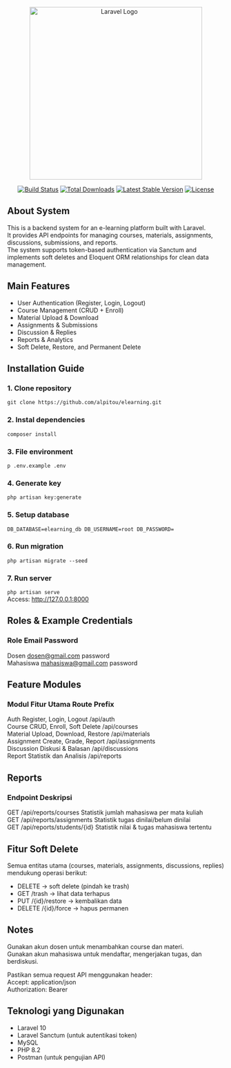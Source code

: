 <p align="center"><a href="https://laravel.com" target="_blank"><img src="https://raw.githubusercontent.com/laravel/art/master/logo-lockup/5%20SVG/2%20CMYK/1%20Full%20Color/laravel-logolockup-cmyk-red.svg" width="400" alt="Laravel Logo"></a></p>

<p align="center">
<a href="https://github.com/laravel/framework/actions"><img src="https://github.com/laravel/framework/workflows/tests/badge.svg" alt="Build Status"></a>
<a href="https://packagist.org/packages/laravel/framework"><img src="https://img.shields.io/packagist/dt/laravel/framework" alt="Total Downloads"></a>
<a href="https://packagist.org/packages/laravel/framework"><img src="https://img.shields.io/packagist/v/laravel/framework" alt="Latest Stable Version"></a>
<a href="https://packagist.org/packages/laravel/framework"><img src="https://img.shields.io/packagist/l/laravel/framework" alt="License"></a>
</p>

## About System

This is a backend system for an e-learning platform built with Laravel.<br>
It provides API endpoints for managing courses, materials, assignments, discussions, submissions, and reports.<br>
The system supports token-based authentication via Sanctum and implements soft deletes and Eloquent ORM relationships for clean data management.

## Main Features
- User Authentication (Register, Login, Logout)
- Course Management (CRUD + Enroll)
- Material Upload & Download
- Assignments & Submissions
- Discussion & Replies
- Reports & Analytics
- Soft Delete, Restore, and Permanent Delete

## Installation Guide
### 1. Clone repository
   `git clone https://github.com/alpitou/elearning.git`

### 2. Instal dependencies
   `composer install`

### 3. File environment
   `p .env.example .env`

### 4. Generate key
   `php artisan key:generate`

### 5. Setup database
   `DB_DATABASE=elearning_db
   DB_USERNAME=root
   DB_PASSWORD=`

### 6. Run migration
   `php artisan migrate --seed`

### 7. Run server
   `php artisan serve`<br>
   Access: http://127.0.0.1:8000

## Roles & Example Credentials
### Role	        Email	                   Password<br>
Dosen	        dosen@gmail.com            password<br>
Mahasiswa	    mahasiswa@gmail.com        password<br>

## Feature Modules
### Modul	        Fitur Utama	                    Route Prefix<br>
Auth	        Register, Login, Logout	        /api/auth<br>
Course	        CRUD, Enroll, Soft Delete	    /api/courses<br>
Material	    Upload, Download, Restore	    /api/materials<br>
Assignment	    Create, Grade, Report	        /api/assignments<br>
Discussion	    Diskusi & Balasan	            /api/discussions<br>
Report	        Statistik dan Analisis	        /api/reports<br>

## Reports
### Endpoint	                    Deskripsi<br>
GET /api/reports/courses	        Statistik jumlah mahasiswa per mata kuliah<br>
GET /api/reports/assignments	    Statistik tugas dinilai/belum dinilai<br>
GET /api/reports/students/{id}	    Statistik nilai & tugas mahasiswa tertentu<br>

## Fitur Soft Delete
Semua entitas utama (courses, materials, assignments, discussions, replies) mendukung operasi berikut:<br>
- DELETE → soft delete (pindah ke trash)<br>
- GET /trash → lihat data terhapus<br>
- PUT /{id}/restore → kembalikan data<br>
- DELETE /{id}/force → hapus permanen<br>

## Notes
Gunakan akun dosen untuk menambahkan course dan materi.<br>
Gunakan akun mahasiswa untuk mendaftar, mengerjakan tugas, dan berdiskusi.<br>

Pastikan semua request API menggunakan header:<br>
Accept: application/json<br>
Authorization: Bearer <token><br>

## Teknologi yang Digunakan
- Laravel 10<br>
- Laravel Sanctum (untuk autentikasi token)<br>
- MySQL<br>
- PHP 8.2<br>
- Postman (untuk pengujian API)<br>
